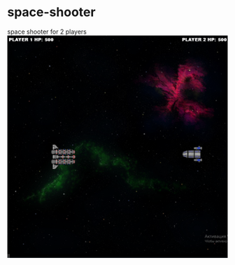 # space-shooter
space shooter for 2 players
![Image alt](https://github.com/mwaterlol/space-shooter/raw/master/screen_1.PNG)
